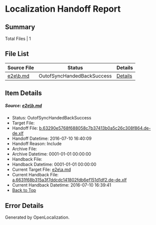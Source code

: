 # <a name='report-top'></a> Localization Handoff Report

## Summary
 Total Files | 1

## File List
 Source File | Status | Details 
 ----------- | ------ | ------- 
 [e2e\b.md](https://github.com/OpenLocalizationTestOrg/oltest/blob/8ca71e7c5eb0c20d98cc1f34205483ce91078994/e2e/b.md) | OutofSyncHandedBackSuccess | [Details](#343b00f4fd2344a277bdb74f12c2717d2af634072)

## Item Details
##### <a name='343b00f4fd2344a277bdb74f12c2717d2af634072'></a> Source: [e2e\b.md](https://github.com/OpenLocalizationTestOrg/oltest/blob/8ca71e7c5eb0c20d98cc1f34205483ce91078994/e2e/b.md)
* Status: OutofSyncHandedBackSuccess
* Target File: 
* Handoff File: [b.63290e5768f688058c7b37413b0a5c26c308f864.de-de.xlf](https://github.com/OpenLocalizationTestOrg/olhandoff-e2e/blob/238dcfdce1979efdb990b862fb775f0cc79c27c3/ol-handoff/OpenLocalizationTestOrg/oltest-dede-fly/ci/ht/b.63290e5768f688058c7b37413b0a5c26c308f864.de-de.xlf)
* Handoff Datetime: 2016-07-10 16:40:09
* Handoff Reason: Include
* Archive File: 
* Archive Datetime: 0001-01-01 00:00:00
* Handback File: 
* Handback Datetime: 0001-01-01 00:00:00
* Current Target File: [e2e\a.md](https://github.com/OpenLocalizationTestOrg/oltest-dede-fly/blob/63c1d6d32a5effe06476db65cf9e1342f076591b/e2e/a.md)
* Current Handback File: [a.6631f68b315a3f7ddcdc141802fdb6ef151d1df2.de-de.xlf](https://github.com/OpenLocalizationTestOrg/olhandback-e2e/blob/cc2849826b2d3e86b0595fdadb65d24dac9bad28/ol-handback/OpenLocalizationTestOrg/oltest-dede-fly/ci/ht/a.6631f68b315a3f7ddcdc141802fdb6ef151d1df2.de-de.xlf)
* Current Handback Datetime: 2016-07-10 16:39:41
* [Back to Top](#report-top)


## Error Details

Generated by OpenLocalization.
